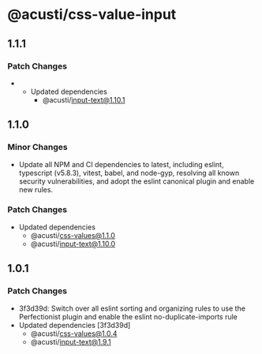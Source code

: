 # @acusti/css-value-input

## 1.1.1

### Patch Changes

-   - Updated dependencies
        - @acusti/input-text@1.10.1

## 1.1.0

### Minor Changes

- Update all NPM and CI dependencies to latest, including eslint,
  typescript (v5.8.3), vitest, babel, and node-gyp, resolving all known
  security vulnerabilities, and adopt the eslint canonical plugin and
  enable new rules.

### Patch Changes

- Updated dependencies
    - @acusti/css-values@1.1.0
    - @acusti/input-text@1.10.0

## 1.0.1

### Patch Changes

- 3f3d39d: Switch over all eslint sorting and organizing rules to use the
  Perfectionist plugin and enable the eslint no-duplicate-imports rule
- Updated dependencies [3f3d39d]
    - @acusti/css-values@1.0.4
    - @acusti/input-text@1.9.1

